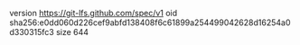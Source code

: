 version https://git-lfs.github.com/spec/v1
oid sha256:e0dd060d226cef9abfd138408f6c61899a254499042628d16254a0d330315fc3
size 644
